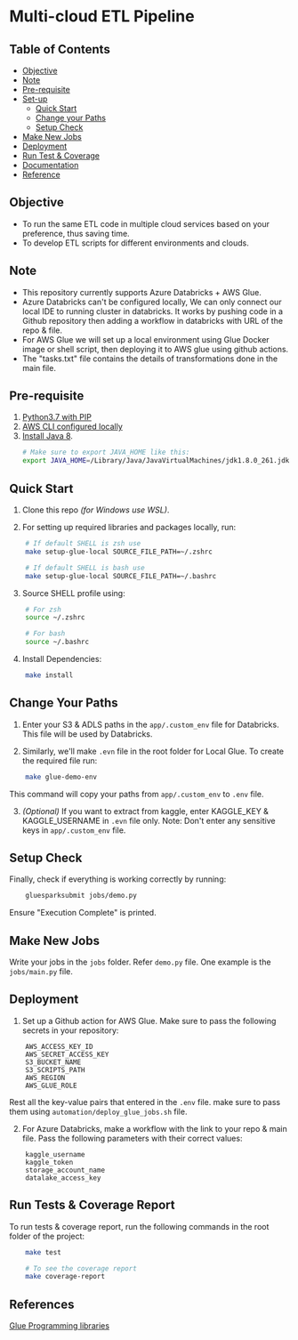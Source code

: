 # Multi-cloud ETL Pipeline

## Table of Contents

* [Objective](#objective)
* [Note](#note)
* [Pre-requisite](#pre-requisite)
* [Set-up](#quick-start)
    * [Quick Start](#quick-start)
    * [Change your Paths](#change-your-paths)
    * [Setup Check](#setup-check)
* [Make New Jobs](#setup-check)
* [Deployment](#deployment)
* [Run Test & Coverage](#run-tests-&-coverage-report)
* [Documentation](Documentation.md#project-documentation)
* [Reference](#reference)

## Objective

- To run the same ETL code in multiple cloud services based on your preference, thus saving time.
- To develop ETL scripts for different environments and clouds.

## Note

- This repository currently supports Azure Databricks + AWS Glue.
- Azure Databricks can't be configured locally, We can only connect our local IDE to running cluster in databricks. It works by pushing code in a Github repository then adding a workflow in databricks with URL of the repo & file.
- For AWS Glue we will set up a local environment using Glue Docker image or shell script, then deploying it to AWS glue using github actions.
- The "tasks.txt" file contains the details of transformations done in the main file.

## Pre-requisite

1. [Python3.7 with PIP](https://www.python.org/downloads/)
2. [AWS CLI configured locally](https://docs.aws.amazon.com/cli/latest/userguide/cli-configure-quickstart.html)
3. [Install Java 8](https://www.oracle.com/in/java/technologies/downloads/#java8-mac).
    ```bash
    # Make sure to export JAVA_HOME like this:
    export JAVA_HOME=/Library/Java/JavaVirtualMachines/jdk1.8.0_261.jdk/Contents/Home
    ```


## Quick Start

1. Clone this repo _(for Windows use WSL)_.

2. For setting up required libraries and packages locally, run:
```bash
    # If default SHELL is zsh use
    make setup-glue-local SOURCE_FILE_PATH=~/.zshrc

    # If default SHELL is bash use
    make setup-glue-local SOURCE_FILE_PATH=~/.bashrc
```

3. Source SHELL profile using:

```bash
    # For zsh
    source ~/.zshrc

    # For bash
    source ~/.bashrc
```

4. Install Dependencies:
```bash
    make install
```

## Change Your Paths

1. Enter your S3 & ADLS paths in the ```app/.custom_env``` file for Databricks. This file will be used by Databricks.

2. Similarly, we'll make ```.evn``` file in the root folder for Local Glue. To create the required file run:
```bash
    make glue-demo-env
```
This command will copy your paths from ```app/.custom_env``` to ```.env``` file.

3. _(Optional)_ If you want to extract from kaggle, enter KAGGLE_KEY & KAGGLE_USERNAME in ```.evn``` file only. Note: Don't enter any sensitive keys in ```app/.custom_env``` file.

## Setup Check
Finally, check if everything is working correctly by running:
```bash
    gluesparksubmit jobs/demo.py
```
Ensure "Execution Complete" is printed.

## Make New Jobs

Write your jobs in the ```jobs``` folder. Refer ```demo.py``` file. One example is the ```jobs/main.py``` file.

## Deployment

1. Set up a Github action for AWS Glue. Make sure to pass the following secrets in your repository:

```
    AWS_ACCESS_KEY_ID
    AWS_SECRET_ACCESS_KEY
    S3_BUCKET_NAME
    S3_SCRIPTS_PATH
    AWS_REGION
    AWS_GLUE_ROLE
```

Rest all the key-value pairs that entered in the `.env` file. make sure to pass them using `automation/deploy_glue_jobs.sh` file.

2. For Azure Databricks, make a workflow with the link to your repo & main file. Pass the following parameters with their correct values:

```
    kaggle_username
    kaggle_token
    storage_account_name
    datalake_access_key
```

## Run Tests & Coverage Report

To run tests & coverage report, run the following commands in the root folder of the project:

```bash
    make test

    # To see the coverage report
    make coverage-report
```

## References

[Glue Programming libraries](https://docs.aws.amazon.com/glue/latest/dg/aws-glue-programming-python-libraries.html)

